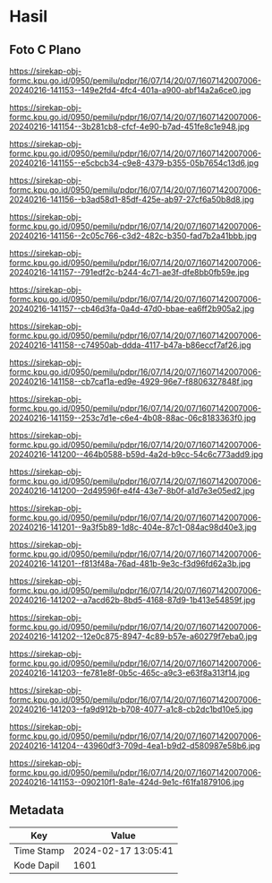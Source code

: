# Hasil

## Foto C Plano

https://sirekap-obj-formc.kpu.go.id/0950/pemilu/pdpr/16/07/14/20/07/1607142007006-20240216-141153--149e2fd4-4fc4-401a-a900-abf14a2a6ce0.jpg

https://sirekap-obj-formc.kpu.go.id/0950/pemilu/pdpr/16/07/14/20/07/1607142007006-20240216-141154--3b281cb8-cfcf-4e90-b7ad-451fe8c1e948.jpg

https://sirekap-obj-formc.kpu.go.id/0950/pemilu/pdpr/16/07/14/20/07/1607142007006-20240216-141155--e5cbcb34-c9e8-4379-b355-05b7654c13d6.jpg

https://sirekap-obj-formc.kpu.go.id/0950/pemilu/pdpr/16/07/14/20/07/1607142007006-20240216-141156--b3ad58d1-85df-425e-ab97-27cf6a50b8d8.jpg

https://sirekap-obj-formc.kpu.go.id/0950/pemilu/pdpr/16/07/14/20/07/1607142007006-20240216-141156--2c05c766-c3d2-482c-b350-fad7b2a41bbb.jpg

https://sirekap-obj-formc.kpu.go.id/0950/pemilu/pdpr/16/07/14/20/07/1607142007006-20240216-141157--791edf2c-b244-4c71-ae3f-dfe8bb0fb59e.jpg

https://sirekap-obj-formc.kpu.go.id/0950/pemilu/pdpr/16/07/14/20/07/1607142007006-20240216-141157--cb46d3fa-0a4d-47d0-bbae-ea6ff2b905a2.jpg

https://sirekap-obj-formc.kpu.go.id/0950/pemilu/pdpr/16/07/14/20/07/1607142007006-20240216-141158--c74950ab-ddda-4117-b47a-b86eccf7af26.jpg

https://sirekap-obj-formc.kpu.go.id/0950/pemilu/pdpr/16/07/14/20/07/1607142007006-20240216-141158--cb7caf1a-ed9e-4929-96e7-f8806327848f.jpg

https://sirekap-obj-formc.kpu.go.id/0950/pemilu/pdpr/16/07/14/20/07/1607142007006-20240216-141159--253c7d1e-c6e4-4b08-88ac-06c8183363f0.jpg

https://sirekap-obj-formc.kpu.go.id/0950/pemilu/pdpr/16/07/14/20/07/1607142007006-20240216-141200--464b0588-b59d-4a2d-b9cc-54c6c773add9.jpg

https://sirekap-obj-formc.kpu.go.id/0950/pemilu/pdpr/16/07/14/20/07/1607142007006-20240216-141200--2d49596f-e4f4-43e7-8b0f-a1d7e3e05ed2.jpg

https://sirekap-obj-formc.kpu.go.id/0950/pemilu/pdpr/16/07/14/20/07/1607142007006-20240216-141201--9a3f5b89-1d8c-404e-87c1-084ac98d40e3.jpg

https://sirekap-obj-formc.kpu.go.id/0950/pemilu/pdpr/16/07/14/20/07/1607142007006-20240216-141201--f813f48a-76ad-481b-9e3c-f3d96fd62a3b.jpg

https://sirekap-obj-formc.kpu.go.id/0950/pemilu/pdpr/16/07/14/20/07/1607142007006-20240216-141202--a7acd62b-8bd5-4168-87d9-1b413e54859f.jpg

https://sirekap-obj-formc.kpu.go.id/0950/pemilu/pdpr/16/07/14/20/07/1607142007006-20240216-141202--12e0c875-8947-4c89-b57e-a60279f7eba0.jpg

https://sirekap-obj-formc.kpu.go.id/0950/pemilu/pdpr/16/07/14/20/07/1607142007006-20240216-141203--fe781e8f-0b5c-465c-a9c3-e63f8a313f14.jpg

https://sirekap-obj-formc.kpu.go.id/0950/pemilu/pdpr/16/07/14/20/07/1607142007006-20240216-141203--fa9d912b-b708-4077-a1c8-cb2dc1bd10e5.jpg

https://sirekap-obj-formc.kpu.go.id/0950/pemilu/pdpr/16/07/14/20/07/1607142007006-20240216-141204--43960df3-709d-4ea1-b9d2-d580987e58b6.jpg

https://sirekap-obj-formc.kpu.go.id/0950/pemilu/pdpr/16/07/14/20/07/1607142007006-20240216-141153--090210f1-8a1e-424d-9e1c-f61fa1879106.jpg


## Metadata

| Key        | Value               |
| ---------- | ------------------- |
| Time Stamp | 2024-02-17 13:05:41 |
| Kode Dapil | 1601                |



